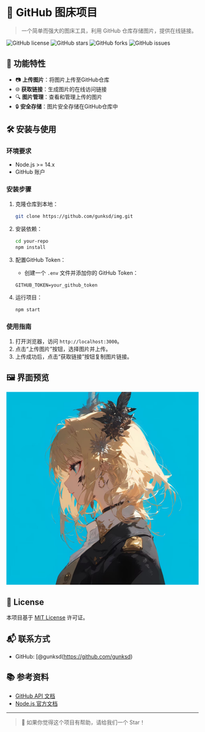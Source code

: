 # 🌈 GitHub 图床项目

> 一个简单而强大的图床工具，利用 GitHub 仓库存储图片，提供在线链接。

![GitHub license](https://img.shields.io/github/license/gunksd/img)
![GitHub stars](https://img.shields.io/github/stars/gunksd/img)
![GitHub forks](https://img.shields.io/github/forks/gunksd/img)
![GitHub issues](https://img.shields.io/github/issues/gunksd/img)

## 🚀 功能特性

- 📷 **上传图片**：将图片上传至GitHub仓库
- 🌐 **获取链接**：生成图片的在线访问链接
- 🔍 **图片管理**：查看和管理上传的图片
- 🔒 **安全存储**：图片安全存储在GitHub仓库中

## 🛠️ 安装与使用

### 环境要求

- Node.js >= 14.x
- GitHub 账户

### 安装步骤

1. 克隆仓库到本地：

    ```bash
    git clone https://github.com/gunksd/img.git
    ```

2. 安装依赖：

    ```bash
    cd your-repo
    npm install
    ```

3. 配置GitHub Token：

    - 创建一个 `.env` 文件并添加你的 GitHub Token：

    ```plaintext
    GITHUB_TOKEN=your_github_token
    ```

4. 运行项目：

    ```bash
    npm start
    ```

### 使用指南

1. 打开浏览器，访问 `http://localhost:3000`。
2. 点击“上传图片”按钮，选择图片并上传。
3. 上传成功后，点击“获取链接”按钮复制图片链接。

## 🖼️ 界面预览

![screenshot](https://github.com/gunksd/img/blob/main/c0ee0c37c66529cab80c76b383c89eb9.jpg)

## 📄 License

本项目基于 [MIT License](LICENSE) 许可证。

## 📬 联系方式

- GitHub: [@gunksd(https://github.com/gunksd)


## 📚 参考资料

- [GitHub API 文档](https://docs.github.com/en/rest)
- [Node.js 官方文档](https://nodejs.org/en/docs/)

---

> 🌟 如果你觉得这个项目有帮助，请给我们一个 Star！

